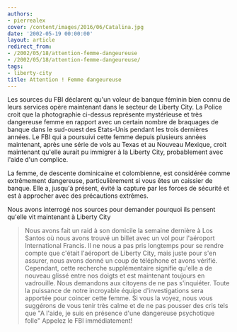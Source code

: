 ```yaml
---
authors:
- pierrealex
cover: /content/images/2016/06/Catalina.jpg
date: '2002-05-19 00:00:00'
layout: article
redirect_from:
- /2002/05/18/attention-femme-dangeureuse
- /2002/05/18/attention-femme-dangeureuse/
tags:
- liberty-city
title: Attention ! Femme dangeureuse
---
```



Les sources du FBI déclarent qu'un voleur de banque féminin bien connu de leurs services opère maintenant dans le secteur de Liberty City. La Police croit que la photographie ci-dessus représente mystérieuse et très dangereuse femme en rapport avec un certain nombre de braquages de banque dans le sud-ouest des Etats-Unis pendant les trois dernières années. Le FBI qui a poursuivi cette femme depuis plusieurs années maintenant, après une série de vols au Texas et au Nouveau Mexique, croit maintenant qu'elle aurait pu immigrer à la Liberty City, probablement avec l'aide d'un complice.

La femme, de descente dominicaine et colombienne, est considérée comme extrêmement dangereuse, particulièrement si vous êtes un caissier de banque. Elle a, jusqu'à présent, évité la capture par les forces de sécurité et est à approcher avec des précautions extrêmes.

Nous avons interrogé nos sources pour demander pourquoi ils pensent qu'elle vit maintenant à Liberty City

> Nous avons fait un raid à son domicile la semaine dernière à Los Santos où nous avons trouvé un billet avec un vol pour l'aéroport International Francis. Il ne nous a pas pris longtemps pour se rendre compte que c'était l'aéroport de Liberty City, mais juste pour s'en assurer, nous avons donné un coup de téléphone et avons vérifié. Cependant, cette recherche supplémentaire signifie qu'elle a de nouveau glissé entre nos doigts et est maintenant toujours en vadrouille. Nous demandons aux citoyens de ne pas s'inquiéter. Toute la puissance de notre incroyable équipe d'investigations sera apportée pour coincer cette femme. Si vous la voyez, nous vous suggérons de vous tenir très calme et de ne pas pousser des cris tels que "A l'aide, je suis en présence d'une dangereuse psychotique folle" Appelez le FBI immédiatement!